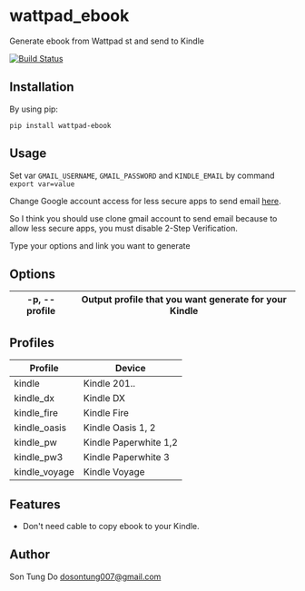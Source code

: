 # wattpad_ebook
Generate ebook from Wattpad st and send to Kindle


[![Build Status](https://travis-ci.org/tung491/wattpad_ebook.svg?branch=master)](https://travis-ci.org/tung491/wattpad_ebook)

Installation
-------------

By using pip:

    pip install wattpad-ebook


Usage
------
Set var `GMAIL_USERNAME`, `GMAIL_PASSWORD` and `KINDLE_EMAIL` by command `export var=value`

Change Google account access for less secure apps to send email [here](https://support.google.com/accounts/answer/6010255?authuser=2).

So I think you should use clone gmail account to send email because to allow less secure apps, you must disable 2-Step Verification.
 
Type your options and link you want to generate


Options
-------

| -p, --profile 	| Output profile that you want generate for your Kindle 	|
|---------------	|-------------------------------------------------------	|


Profiles
---------

| Profile       	| Device                	|
|---------------	|-----------------------	|
| kindle        	| Kindle 201..          	|
| kindle_dx     	| Kindle DX             	|
| kindle_fire   	| Kindle Fire           	|
| kindle_oasis  	| Kindle Oasis 1, 2     	|
| kindle_pw     	| Kindle Paperwhite 1,2 	|
| kindle_pw3    	| Kindle Paperwhite 3   	|
| kindle_voyage 	| Kindle Voyage         	|


Features
--------

- Don't need cable to copy ebook to your Kindle.                        

Author
------

Son Tung Do <dosontung007@gmail.com>


